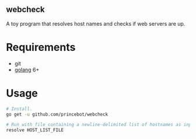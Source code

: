 webcheck
------
A toy program that resolves host names and checks if web servers are up.


Requirements
============
* git
* [golang](https://golang.org/doc/install) 6+


Usage
=====
```bash
# Install.
go get -u github.com/princebot/webcheck

# Run with file containing a newline-delimited list of hostnames as input.
resolve HOST_LIST_FILE
```
